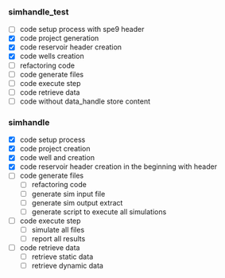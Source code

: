 

### simhandle_test

- [ ] code setup process with spe9 header
- [x] code project generation
- [x] code reservoir header creation
- [x] code wells creation
- [ ] refactoring code
- [ ] code generate files
- [ ] code execute step
- [ ] code retrieve data
- [ ] code without data_handle store content

### simhandle

- [x] code setup process
- [x] code project creation
- [x] code well and creation
- [x] code reservoir header creation in the beginning with header
- [ ] code generate files
  - [ ] refactoring code
  - [ ] generate sim input file
  - [ ] generate sim output extract
  - [ ] generate script to execute all simulations
- [ ] code execute step
  - [ ] simulate all files
  - [ ] report all results
- [ ] code retrieve data
  - [ ] retrieve static data
  - [ ] retrieve dynamic data